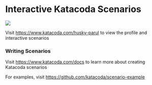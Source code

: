 # Interactive Katacoda Scenarios

[![](http://shields.katacoda.com/katacoda/husky-parul/count.svg)](https://www.katacoda.com/husky-parul "Get your profile on Katacoda.com")

Visit https://www.katacoda.com/husky-parul to view the profile and interactive scenarios

### Writing Scenarios
Visit https://www.katacoda.com/docs to learn more about creating Katacoda scenarios

For examples, visit https://github.com/katacoda/scenario-example
